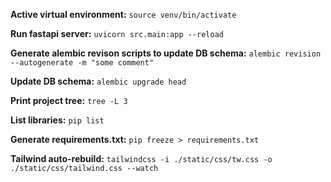 **Active virtual environment:**
`source venv/bin/activate`

**Run fastapi server:**
`uvicorn src.main:app --reload`

**Generate alembic revison scripts to update DB schema:**
`alembic revision --autogenerate -m "some comment"`

**Update DB schema:**
`alembic upgrade head`

**Print project tree:**
`tree -L 3`

**List libraries:**
`pip list`

**Generate requirements.txt:**
`pip freeze > requirements.txt`

**Tailwind auto-rebuild:**
`tailwindcss -i ./static/css/tw.css -o ./static/css/tailwind.css --watch`